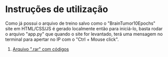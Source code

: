 # Instruções de utilização

Como já possui o arquivo de treino salvo como o "BrainTumor10Epochs" site em HTML/CSS/JS é gerado localmente então para iniciá-lo, basta rodar o arquivo "app.py" que quando o site for levantado, terá uma mensagem no terminal para apertar no IP com o "Ctrl + Mouse click".

<ol>
<li><a href=""> Arquivo ".rar" com códigos</a></li>
